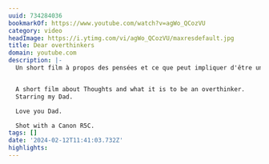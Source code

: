 ```yaml
---
uuid: 734284036
bookmarkOf: https://www.youtube.com/watch?v=agWo_QCozVU
category: video
headImage: https://i.ytimg.com/vi/agWo_QCozVU/maxresdefault.jpg
title: Dear overthinkers
domain: youtube.com
description: |-
  Un short film à propos des pensées et ce que peut impliquer d'être un "overthinker". La star du film : mon Père.


  A short film about Thoughts and what it is to be an overthinker.
  Starring my Dad.

  Love you Dad.

  Shot with a Canon R5C.
tags: []
date: '2024-02-12T11:41:03.732Z'
highlights:
---
```




